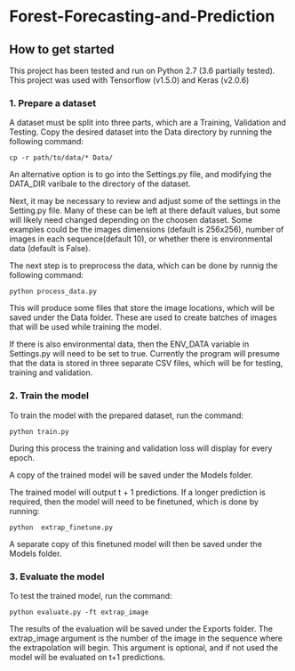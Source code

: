 # Forest-Forecasting-and-Prediction

## How to get started
This project has been tested and run on Python 2.7 (3.6 partially tested). This project was used with Tensorflow (v1.5.0) and Keras (v2.0.6)
### 1. Prepare a dataset

A dataset must be split into three parts, which are a Training, Validation and Testing.
Copy the desired dataset into the Data directory by running the following command:
```
cp -r path/to/data/* Data/
```
An alternative option is to go into the Settings.py file, and modifying the DATA_DIR varibale to the directory of the dataset.

Next, it may be necessary to review and adjust some of the settings in the Setting.py file. Many of these can be left at there default values, but some will likely need changed depending on the choosen dataset. Some examples could be the images dimensions (default is 256x256), number of images in each sequence(default 10), or whether there is environmental data (default is False).

The next step is to preprocess the data, which can be done by runnig the following command:
```
python process_data.py
```
This will produce some files that store the image locations, which will be saved under the Data folder. These are used to create batches of images that will be used while training the model.

If there is also environmental data, then the ENV_DATA variable in Settings.py will need to be set to true. Currently the program will presume that the data is stored in three separate CSV files, which will be for testing, training and validation.



### 2. Train the model 

To train the model with the prepared dataset, run the command:
```
python train.py
```
During this process the training and validation loss will display for every epoch.

A copy of the trained model will be saved under the Models folder.

The trained model will output t + 1 predictions. If a longer prediction is required, then the model will need to be finetuned, which is done by running:
```
python  extrap_finetune.py
```
A separate copy of this finetuned model will then be saved under the Models folder.

### 3. Evaluate the model

To test the trained model, run the command:
```
python evaluate.py -ft extrap_image
```
The results of the evaluation will be saved under the Exports folder.
The extrap_image argument is the number of the image in the sequence where the extrapolation will begin. This argument is optional, and if not used the model will be evaluated on t+1 predictions.
